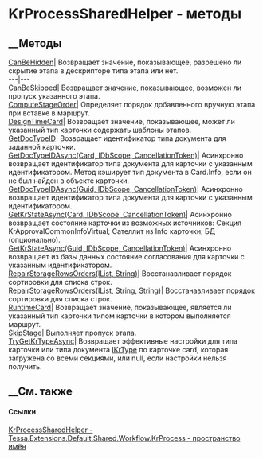 # KrProcessSharedHelper - методы
##  __Методы
[CanBeHidden](M_Tessa_Extensions_Default_Shared_Workflow_KrProcess_KrProcessSharedHelper_CanBeHidden.htm)|
Возвращает значение, показывающее, разрешено ли скрытие этапа в дескрипторе
типа этапа или нет.  
---|---  
[CanBeSkipped](M_Tessa_Extensions_Default_Shared_Workflow_KrProcess_KrProcessSharedHelper_CanBeSkipped.htm)|
Возвращает значение, показывающее, возможен ли пропуск указанного этапа.  
[ComputeStageOrder](M_Tessa_Extensions_Default_Shared_Workflow_KrProcess_KrProcessSharedHelper_ComputeStageOrder.htm)|
Определяет порядок добавленного вручную этапа при вставке в маршрут.  
[DesignTimeCard](M_Tessa_Extensions_Default_Shared_Workflow_KrProcess_KrProcessSharedHelper_DesignTimeCard.htm)|
Возвращает значение, показывающее, может ли указанный тип карточки содержать
шаблоны этапов.  
[GetDocTypeID](M_Tessa_Extensions_Default_Shared_Workflow_KrProcess_KrProcessSharedHelper_GetDocTypeID.htm)|
Возвращает идентификатор типа документа для заданной карточки.  
[GetDocTypeIDAsync(Card, IDbScope,
CancellationToken)](M_Tessa_Extensions_Default_Shared_Workflow_KrProcess_KrProcessSharedHelper_GetDocTypeIDAsync_1.htm)|
Асинхронно возвращает идентификатор типа документа для карточки с указанным
идентификатором. Метод кэширует тип документа в Card.Info, если он не был
найден в объекте карточки.  
[GetDocTypeIDAsync(Guid, IDbScope,
CancellationToken)](M_Tessa_Extensions_Default_Shared_Workflow_KrProcess_KrProcessSharedHelper_GetDocTypeIDAsync.htm)|
Асинхронно возвращает идентификатор типа документа для карточки с указанным
идентификатором.  
[GetKrStateAsync(Card, IDbScope,
CancellationToken)](M_Tessa_Extensions_Default_Shared_Workflow_KrProcess_KrProcessSharedHelper_GetKrStateAsync_1.htm)|
Асинхронно возвращает состояние карточки из возможных источников:
Секция KrApprovalCommonInfoVirtual;
Сателлит из Info карточки;
БД (опционально).  
[GetKrStateAsync(Guid, IDbScope,
CancellationToken)](M_Tessa_Extensions_Default_Shared_Workflow_KrProcess_KrProcessSharedHelper_GetKrStateAsync.htm)|
Асинхронно возвращает из базы данных состояние согласования для карточки с
указанным идентификатором.  
[RepairStorageRowsOrders(IList,
String)](M_Tessa_Extensions_Default_Shared_Workflow_KrProcess_KrProcessSharedHelper_RepairStorageRowsOrders.htm)|
Восстанавливает порядок сортировки для списка строк.  
[RepairStorageRowsOrders(IList, String,
String)](M_Tessa_Extensions_Default_Shared_Workflow_KrProcess_KrProcessSharedHelper_RepairStorageRowsOrders_1.htm)|
Восстанавливает порядок сортировки для списка строк.  
[RuntimeCard](M_Tessa_Extensions_Default_Shared_Workflow_KrProcess_KrProcessSharedHelper_RuntimeCard.htm)|
Возвращает значение, показывающее, является ли указанный тип карточки типом
карточки в котором выполняется маршрут.  
[SkipStage](M_Tessa_Extensions_Default_Shared_Workflow_KrProcess_KrProcessSharedHelper_SkipStage.htm)|
Выполняет пропуск этапа.  
[TryGetKrTypeAsync](M_Tessa_Extensions_Default_Shared_Workflow_KrProcess_KrProcessSharedHelper_TryGetKrTypeAsync.htm)|
Возвращает эффективные настройки для типа карточки или типа документа
[IKrType](T_Tessa_Extensions_Default_Shared_Workflow_KrProcess_IKrType.htm) по
карточке card, которая загружена со всеми секциями, или null, если настройки
нельзя получить.  
## __См. также
#### Ссылки
[KrProcessSharedHelper -
](T_Tessa_Extensions_Default_Shared_Workflow_KrProcess_KrProcessSharedHelper.htm)
[Tessa.Extensions.Default.Shared.Workflow.KrProcess - пространство
имён](N_Tessa_Extensions_Default_Shared_Workflow_KrProcess.htm)
